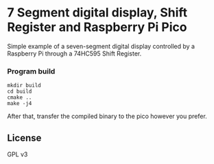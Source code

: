 # 7 Segment digital display, Shift Register and Raspberry Pi Pico

Simple example of a seven-segment digital display controlled by a Raspberry
Pi through a 74HC595 Shift Register.

### Program build

```
mkdir build
cd build
cmake ..
make -j4
```
After that, transfer the compiled binary to the pico however you prefer.

## License
GPL v3

